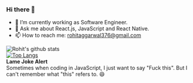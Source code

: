 ### Hi there 👋

<!--
**iamrohitagg/iamrohitagg** is a ✨ _special_ ✨ repository because its `README.md` (this file) appears on your GitHub profile.
-->

- 🔭 I’m currently working as Software Engineer.
- 💬 Ask me about React.js, JavaScript and React Native.
- 📫 How to reach me: rohitaggarwal376@gmail.com

![Rohit's github stats](https://github-readme-stats.vercel.app/api?username=iamrohitagg&count_private=true&theme=dark&hide=prs,stars,issues&show_icons=true])
<br>
[![Top Langs](https://github-readme-stats.vercel.app/api/top-langs/?username=iamrohitagg&hide=jupyter%20notebook,Java,CSS,Ruby,Starlark,Objective-C,HTML)](https://github.com/iamrohitagg/github-readme-stats)
<br>
<strong>Lame Joke Alert</strong>
<br>
Sometimes when coding in JavaScript, I just want to say "Fuck this". But I can't remember what "this" refers to. 😄

